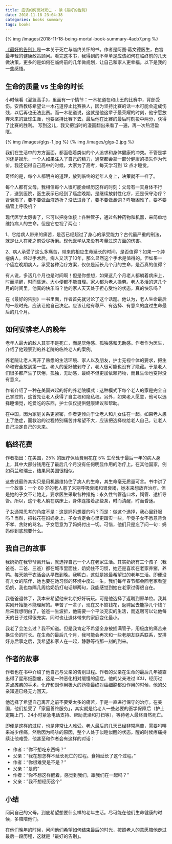 ```yaml
---
title: 应该如何面对死亡 - 读《最好的告别》
date: 2018-11-18 23:04:38
categories: books summary
tags: books
---
```


{% img /images/2018-11-18-being-mortal-book-summary-4acb7.png %}

[《最好的告别》](https://item.jd.com/1667273266.html)是一本关于死亡与临终关怀的书。作者是阿图·葛文德医生，白宫最年轻的健康政策顾问。看完这本书，我得到的不单单是应该如何在临终前的几天做决策，更多的是如何在临终前的几年做规划，让自己和家人更幸福。以下是我的一些感悟。

## 生命的质量 vs 生命的时长

小时候看《灌篮高手》，里面有一个情节：一木花道在和山王的比赛中，背部受伤。安西教练希望让一木花道停止比赛换人，因为坚持比赛的话一木可能会造成伤残，以后再也无法比赛。而一木花道说，这就是他这辈子最荣耀的时刻，他宁愿放弃未来的篮球生涯，也要坚持比赛下去。最后他在比赛的最后时刻投中两分，获得了比赛的胜利。
写到这儿，我又把当时的漫画翻出来看了一遍，再一次热泪盈眶。

{% img /images/glgs-1.jpg %}
{% img /images/glgs-2.jpg %}

我们在生活中的方方面面，都面临着类似的个人追求和身体健康的冲突。不管是学习还是娱乐，一个人如果注入了自己的精力，通常都会拿一部分健康的损失作为代价。我还记得自己高中的时候，大家为了高考，每天学习到 12 点才睡觉。

奇怪的是，每个人都明白的道理，放到临终的老年人身上，决策就不一样了。

每个人都有父母，我相信每个人很可能会经历这样的时刻：父母有一天身体不行了，送到医院，医生表示已经到了癌症晚期。是继续放射性化疗，还是保守治疗？肾衰竭了，要不要做血液透析？没法进食了，要不要做鼻饲？呼吸困难了，要不要插管上呼吸机？

现代医学太厉害了，它可以把身体接上各种管子，通过各种药物和机器，来简单地维持病人的生命。但是它忽视了两点：

1、它给病人带来的痛苦，是否已经超过了身心的承受能力？古代最严重的刑法，就是让人在死之前受尽折磨。现代医学从来没有考量过这方面的伤害。

2、病人承受了这么多痛苦，带来的相应生命延长的时间，是否值得？如果一个肿瘤病人，经过手术后，病人又活了10年，那么显然这个手术是值得的。但如果一个癌症晚期病人，承受各种治疗方案，仅仅是延长几个月的生命，是否真的值得？

有人说，多活几个月也是时间啊！但是你想想，如果这几个月老人都躺着病床上，时而清醒，时而昏迷。大小便都不能自理。家人都为老人操劳。老人多活的这几个月的时间里，他真的快乐吗？他的家人天天处于担心受怕的状态，真的快乐吗？

在《最好的告别》一书里面，作者首先就讨论了这个话题。他认为，老人生命最后的一段时光，应该让他自己决定。应该让他有尊严、有选择、有意义的度过生命最后的几个月。

## 如何安排老人的晚年

老年人最大的敌人其实不是死亡，而是厌倦感、孤独感和无助感。作者作为医生，介绍了他观察到的养老院的临终老人的案例。

养老院让老人离开了熟悉的生活环境、家人以及朋友，护士无视个体的要求，把生命和安全放到第一位。老人的爱好被剥夺了，老人很可能也没有了隐藏。于是老人们很多都产生了厌倦，孤独，无助感，最终不但更加依赖药物，而且生命也变得没有意义。

作者介绍了一种在美国兴起的好的养老院模式：这种模式下每个老人的家是完全自己掌控的，这首先让老人获得了自主权和隐私权。另外，如果老人愿意，他可以选择睡懒觉，吃爱吃的东西，护士仅仅提供健康建议和帮助。

在中国，因为家庭关系更紧密，作者更倾向于让老人和儿女住在一起。如果老人患上了绝症，而救治的过程特别痛苦并希望不大，应该把选择权给老人自己，让老人自己决定自己的未来。

## 临终花费

作者指出：在美国，25% 的医疗保险费用花在 5% 生命处于最后一年的病人身上，其中大部分钱用在了最后几个月没有任何明显作用的治疗上。在其他国家，例如荷兰和瑞士，结果同美国很相似。

这些钱最终其实只是用机器维持住了病人的生命，其生命毫无质量可言。书中讲了一个故事：一个 80 岁的老人患了末期呼吸衰竭和肾衰竭，她本来想放弃治疗。但是她的子女不让她走，要求医生采取各种措施：永久性气管造口术，饲管、透析导管。所以，这个老人躺在病床上，身体连接着那些泵，时而清醒，时而昏迷。

子女通常思考的角度不是：这是妈妈想要的吗？而是：做这个选择，我心里舒服吗？当然，把钱花在妈妈身上，子女肯定会心里更踏实一些，毕竟子女不愿意背负不孝、贪财的骂名。子女愿意为了妈妈付出一切。可惜，他们只是忘了问一句：妈妈你到底想要什么。

## 我自己的故事

我奶奶在我爷爷离开后，就选择自己一个人在老家生活。其实奶奶有三个孩子（我爸爸、二爸、三爸）都在城市里面住，奶奶住不习惯，她还是喜欢在老家养猪，养鸭。每天她干农活会从早做到晚。我明白，这就是她最希望过的老年生活。即便没有儿女的陪伴，她也要在她习惯的环境中度过一生。我们每年春节都会回老家看望奶奶，我也每隔几周给奶奶打电话聊两句，我能感觉到她在老家过得很自在。

我爸爸退休了，我本来希望他来北京好好玩玩。可是他选择了返聘到原单位。我其实刚开始挺不能理解的。辛苦了一辈子，现在又不缺钱花，返聘回去能挣几个钱？后来我想明白了，爸爸一生波折，他需要一个平淡充实的生活，而返聘可以让他每天的日子过得很充实，同时也让退休带来的家庭变化最小。

我老了会怎么过？我不知道。但是我肯定不希望全身被插满管子，用极度的痛苦来换生命的时长。在生命的最后几个月，我可能会再次和一些老朋友联系联系，安排好身后事之后，我希望和家人在一起，静静等待那一刻的到来。

## 作者的故事

作者也在书中介绍了他自己与父亲的告别过程。作者的父亲在生命的最后几年被查出得了星形细胞瘤，这是一种恶化相对缓慢的癌症。他的父亲进过 ICU，经历过差点瘫痪的手术，化疗和副作用极大的药物最终对癌细胞都没作用的时候，他的父亲知道已经无力回天。

他选择了希望自己离开之前不要受太多的痛苦，于是一直进行保守的治疗。在美国，他们接受了「家庭善终服务」，其实就是给老人一些必要的医学保障后（护士定期上门、24小时紧急电话支持、帮助洗澡和打扫等），等待老人最终自然死亡。

即便是这样的过程，也是非常让人难受。老人最后的几天已经非常痛苦，需要吗啡来减少疼痛，然后因为吗啡的原因，整个人处于似睡似醒的状态。醒的时候疼痛持续让他难受，他甚至和作者会有这样的对话：

 - 作者：”你不想吃东西吗？”
 - 父亲：“我在想怎样不延长死亡的过程。食物延长了这个过程。”
 - 作者：“你很难受是不是？”
 - 父亲：”是的”
 - 作者：“你不想这样醒着，感觉到我们，跟我们在一起吗？”
 - 父亲：”我不想经历这个”

## 小结

问问自己的父母，到底希望想要什么样的老年生活。尽可能在他们生命健康的时候，多陪陪他们。

在他们晚年的时候，问问他们希望如何结束最后的时光，按照老人的意愿陪他走过最后一段历程，这就是「最好的告别」。
